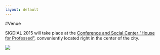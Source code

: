 ```yaml
---
layout: default
---
```


#Venue

SIGDIAL 2015 will take place at the [Conference and Social Center "House for Professed"](http://www.mff.cuni.cz/to.en/fakulta/profdum/), conveniently located right in the center of the city.

![](http://www.mff.cuni.cz/to.en/fakulta/profdum/refektar.jpg")
